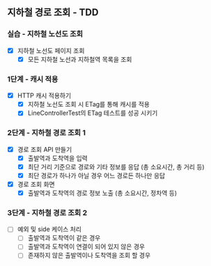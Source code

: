 ## 지하철 경로 조회 - TDD
### 실습 - 지하철 노선도 조회
- [x] 지하철 노선도 페이지 조회
    - [x] 모든 지하철 노선과 지하철역 목록을 조회

### 1단계 - 캐시 적용
- [x] HTTP 캐시 적용하기
    - [x] 지하철 노선도 조회 시 ETag를 통해 캐시를 적용
    - [x] LineControllerTest의 ETag 테스트를 성공 시키기
    
### 2단계 - 지하철 경로 조회 1
- [x] 경로 조회 API 만들기
    - [x] 출발역과 도착역을 입력
    - [x] 최단 거리 기준으로 경로와 기타 정보를 응답 (총 소요시간, 총 거리 등)
    - [x] 최단 경로가 하나가 아닐 경우 어느 경로든 하나만 응답
- [x] 경로 조회 화면
    - [x] 출발역과 도착역의 경로 정보 노출 (총 소요시간, 정차역 등)

### 3단계 - 지하철 경로 조회 2
- [ ] 예외 및 side 케이스 처리
    - [ ] 출발역과 도착역이 같은 경우
    - [ ] 출발역과 도착역이 연결이 되어 있지 않은 경우
    - [ ] 존재하지 않은 출발역이나 도착역을 조회 할 경우